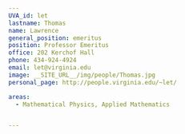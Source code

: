 ```yaml
---
UVA_id: let
lastname: Thomas
name: Lawrence
general_position: emeritus
position: Professor Emeritus
office: 202 Kerchof Hall
phone: 434-924-4924
email: let@virginia.edu
image: __SITE_URL__/img/people/Thomas.jpg
personal_page: http://people.virginia.edu/~let/

areas:
  - Mathematical Physics, Applied Mathematics


---
```

